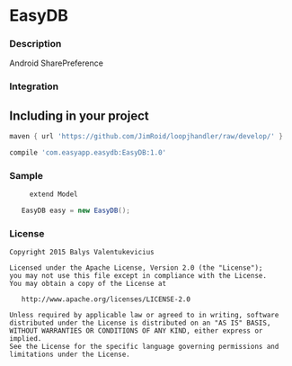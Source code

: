 EasyDB
====================


### Description

Android SharePreference 

### Integration
   Including in your project
   -------------------------
   
   ```groovy
   maven { url 'https://github.com/JimRoid/loopjhandler/raw/develop/' }
   ```
   
   ```groovy
   compile 'com.easyapp.easydb:EasyDB:1.0'
   ```
   
### Sample
   
   ```java
        extend Model
   ```
   
   ```java
      EasyDB easy = new EasyDB();
   ```


### License
```
Copyright 2015 Balys Valentukevicius

Licensed under the Apache License, Version 2.0 (the "License");
you may not use this file except in compliance with the License.
You may obtain a copy of the License at

   http://www.apache.org/licenses/LICENSE-2.0

Unless required by applicable law or agreed to in writing, software
distributed under the License is distributed on an "AS IS" BASIS,
WITHOUT WARRANTIES OR CONDITIONS OF ANY KIND, either express or implied.
See the License for the specific language governing permissions and
limitations under the License.
```
